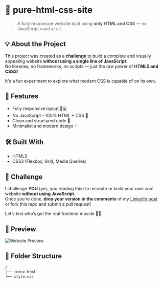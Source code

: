 # 🚀 pure-html-css-site

> A fully responsive website built using **only HTML and CSS** — no JavaScript used at all.

## 💡 About the Project

This project was created as a **challenge** to build a complete and visually appealing website **without using a single line of JavaScript**.  
No libraries, no frameworks, no scripts — just the raw power of **HTML5 and CSS3**!

It's a fun experiment to explore what modern CSS is capable of on its own.

## 🎯 Features

- Fully responsive layout 📱💻
- No JavaScript – 100% HTML + CSS 🧼
- Clean and structured code 🧠
- Minimalist and modern design ✨

## 🛠️ Built With

- HTML5
- CSS3 (Flexbox, Grid, Media Queries)

## 🧪 Challenge

I challenge **YOU** (yes, you reading this) to recreate or build your own cool website **without using JavaScript**.  
Once you're done, **drop your version in the comments** of my [LinkedIn post](#) or fork this repo and submit a pull request!

Let’s test who’s got the real frontend muscle 💪🔥

## 📸 Preview

![Website Preview]()


## 📂 Folder Structure

```bash
/
├── index.html
└── style.css
